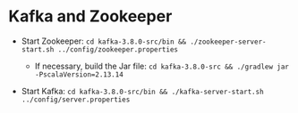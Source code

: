# Kafka and Zookeeper

- Start Zookeeper: `cd kafka-3.8.0-src/bin && ./zookeeper-server-start.sh ../config/zookeeper.properties`

  - If necessary, build the Jar file: `cd kafka-3.8.0-src && ./gradlew jar -PscalaVersion=2.13.14`

- Start Kafka: `cd kafka-3.8.0-src/bin && ./kafka-server-start.sh ../config/server.properties`
